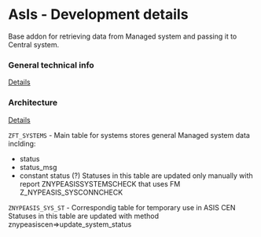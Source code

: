 # AsIs - Development details

Base addon for retrieving data from Managed system and passing it to Central system.

### General technical info
[Details](/tech/asis.md)

### Architecture
[Details](dev/arch/asis.pptx)



 `ZFT_SYSTEMS` - Main table for systems
stores general Managed system data inclding:
- status
- status_msg
- constant status (?)
Statuses in this table are updated only manually with report ZNYPEASISSYSTEMSCHECK that uses FM Z_NYPEASIS_SYSCONNCHECK

`ZNYPEASIS_SYS_ST` - Correspondig table for temporary use in ASIS CEN
Statuses in this table are updated with method znypeasiscen=>update_system_status
